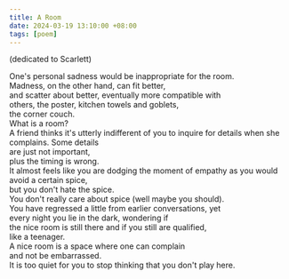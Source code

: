 ```yaml
---
title: A Room
date: 2024-03-19 13:10:00 +08:00
tags: [poem]
---
```


(dedicated to Scarlett)

One's personal sadness would be inappropriate for the room.  
Madness, on the other hand, can fit better,  
and scatter about better, eventually more compatible with   
others, the poster, kitchen towels and goblets,  
the corner couch.  
What is a room?   
A friend thinks it's utterly indifferent of you to inquire for details when she complains. Some details  
are just not important,  
plus the timing is wrong.  
It almost feels like you are dodging the moment of empathy as you would avoid a certain spice,  
but you don't hate the spice.  
You don't really care about spice (well maybe you should).   
You have regressed a little from earlier conversations, yet   
every night you lie in the dark, wondering if  
the nice room is still there and if you still are qualified,  
like a teenager.  
A nice room is a space where one can complain   
and not be embarrassed.   
It is too quiet for you to stop thinking that you don't play here.  